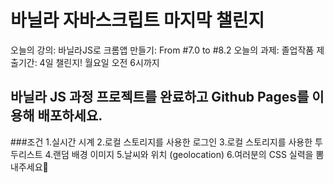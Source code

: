 # 바닐라 자바스크립트 마지막 챌린지

 오늘의 강의: 바닐라JS로 크롬앱 만들기: From #7.0 to #8.2
 오늘의 과제: 졸업작품
 제출기간: 4일 챌린지! 월요일 오전 6시까지

## 바닐라 JS 과정 프로젝트를 완료하고 Github Pages를 이용해 배포하세요.
###조건
 1.실시간 시계
 2.로컬 스토리지를 사용한 로그인
 3.로컬 스토리지를 사용한 투두리스트
 4.랜덤 배경 이미지
 5.날씨와 위치 (geolocation)
 6.여러분의 CSS 실력을 뽐내주세요💖